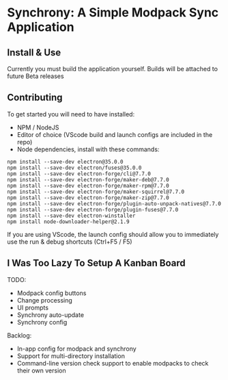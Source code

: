 # Synchrony: A Simple Modpack Sync Application
## Install & Use
Currently you must build the application yourself. Builds will be attached to future Beta releases

## Contributing
To get started you will need to have installed:
* NPM / NodeJS 
* Editor of choice (VScode build and launch configs are included in the repo)
* Node dependencies, install with these commands:
```shell
npm install --save-dev electron@35.0.0
npm install --save-dev electron/fuses@35.0.0
npm install --save-dev electron-forge/cli@7.7.0
npm install --save-dev electron-forge/maker-deb@7.7.0
npm install --save-dev electron-forge/maker-rpm@7.7.0
npm install --save-dev electron-forge/maker-squirrel@7.7.0
npm install --save-dev electron-forge/maker-zip@7.7.0
npm install --save-dev electron-forge/plugin-auto-unpack-natives@7.7.0
npm install --save-dev electron-forge/plugin-fuses@7.7.0
npm install --save-dev electron-winstaller
npm install node-downloader-helper@2.1.9
```
If you are using VScode, the launch config should allow you to immediately use the run & debug shortcuts (Ctrl+F5 / F5)

## I Was Too Lazy To Setup A Kanban Board

TODO:
- Modpack config buttons
- Change processing
- UI prompts
- Synchrony auto-update
- Synchrony config

Backlog:
- In-app config for modpack and synchrony
- Support for multi-directory installation
- Command-line version check support to enable modpacks to check their own version